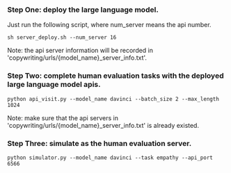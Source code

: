 ### Step One: deploy the large language model.
Just run the following script, where num_server means the api number.
```
sh server_deploy.sh --num_server 16
```

Note: the api server information will be recorded in 'copywriting/urls/{model_name}_server_info.txt'.

### Step Two: complete human evaluation tasks with the deployed large language model apis.
```
python api_visit.py --model_name davinci --batch_size 2 --max_length 1024
```

Note: make sure that the api servers in 'copywriting/urls/{model_name}_server_info.txt' is already existed.

### Step Three: simulate as the human evaluation server.
```
python simulator.py --model_name davinci --task empathy --api_port 6566
```